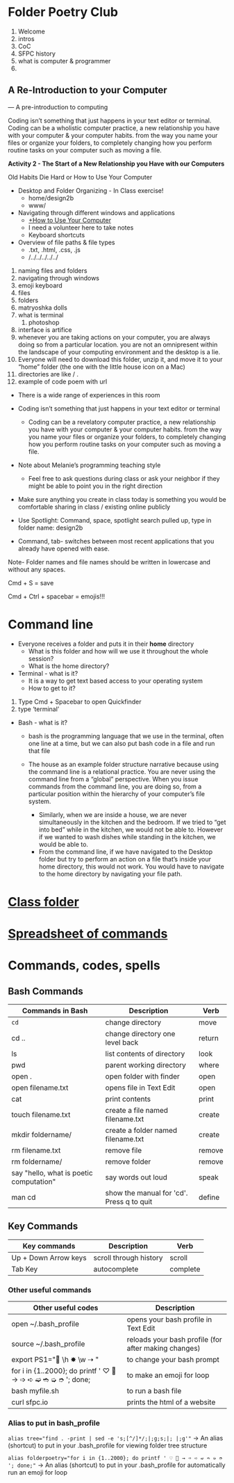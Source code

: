 # Folder Poetry Club

1. Welcome
2. intros
3. CoC
4. SFPC history
5. what is computer & programmer
6. 

## A Re-Introduction to your Computer

— A pre-introduction to computing

Coding isn’t something that just happens in your text editor or terminal. Coding can be a wholistic computer practice, a new relationship you have with your computer & your computer habits. from the way you name your files or organize your folders, to completely changing how you perform routine tasks on your computer such as moving a file.

**Activity 2 - The Start of a New Relationship you Have with our Computers**

Old Habits Die Hard or How to Use Your Computer

- Desktop and Folder Organizing - In Class exercise!
    - home/design2b
    - www/
- Navigating through different windows and applications
    - [+How to Use Your Computer](https://paper.dropbox.com/doc/kqWk6aC6zgmpVkIowBrg3)
    - I need a volunteer here to take notes
    - Keyboard shortcuts
- Overview of file paths & file types
    - .txt, .html, .css, .js
    - /../../../../../
1. naming files and folders
2. navigating through windows
3. emoji keyboard
4. files
5. folders
6. matryoshka dolls
7. what is terminal
    1. photoshop
8. interface is artifice
9. whenever you are taking actions on your computer, you are always doing so from a particular location. you are not an omnipresent within the landscape of your computing environment and the desktop is a lie.
10. Everyone will need to download this folder, unzip it, and move it to your “home” folder (the one with the little house icon on a Mac)
11. directories are like / .   
12. example of code poem with url
- There is a wide range of experiences in this room
- Coding isn’t something that just happens in your text editor or terminal
    - Coding can be a revelatory computer practice, a new relationship you have with your computer & your computer habits. from the way you name your files or organize your folders, to completely changing how you perform routine tasks on your computer such as moving a file.
- Note about Melanie’s programming teaching style
    - Feel free to ask questions during class or ask your neighbor if they might be able to point you in the right direction
- Make sure anything you create in class today is something you would be comfortable sharing in class / existing online publicly

- Use Spotlight: Command, space, spotlight search pulled up, type in folder name: design2b
- Command, tab- switches between most recent applications that you already have opened with ease.

Note- Folder names and file names should be written in lowercase and without any spaces.

Cmd + S = save

Cmd + Ctrl + spacebar = emojis!!!

# Command line

- Everyone receives a folder and puts it in their **home** directory
    - What is this folder and how will we use it throughout the whole session?
    - What is the home directory?
- Terminal - what is it?
    - It is a way to get text based access to your operating system
    - How to get to it?
1. Type Cmd + Spacebar to open Quickfinder
2. type ‘terminal’
- Bash - what is it?
    - bash is the programming language that we use in the terminal, often one line at a time, but we can also put bash code in a file and run that file

    - The house as an example folder structure narrative because using the command line is a relational practice. You are never using the command line from a “global” perspective. When you issue commands from the command line, you are doing so, from a particular position within the hierarchy of your computer’s file system.
        - Similarly, when we are inside a house, we are never simultaneously in the kitchen and the bedroom. If we tried to “get into bed” while in the kitchen, we would not be able to. However if we wanted to wash dishes while standing in the kitchen, we would be able to.
        - From the command line, if we have navigated to the Desktop folder but try to perform an action on a file that’s inside your home directory, this would not work. You would have to navigate to the home directory by navigating your file path.

# [Class folder](https://www.notion.so/melaniehoff/Folder-Structure-Narratives-b138497cf2a44e6f9f90c3a78b2bcc01#8a54cef58fe04a2d9d960e5ca6c79b69)

# [Spreadsheet of commands](https://docs.google.com/spreadsheets/d/1vooOk6UczgGD8eLHbizH6kIYJl0DVEpxyo7GEr266KY/edit#gid=0)

# Commands, codes, spells

## Bash Commands

| Commands in Bash                        | Description                               | Verb   |
|-----------------------------------------|-------------------------------------------|--------|
| `cd`                                      | change directory                          | move   |
| cd ..                                   | change directory one level back           | return |
| ls                                      | list contents of directory                | look   |
| pwd                                     | parent working directory                  | where  |
| open .                                  | open folder with finder                   | open   |
| open filename.txt                       | opens file in Text Edit                   | open   |
| cat                                     | print contents                            | print  |
| touch filename.txt                      | create a file named filename.txt          | create |
| mkdir foldername/                       | create a folder named filename.txt        | create |
| rm filename.txt                         | remove file                               | remove |
| rm foldername/                          | remove folder                             | remove |
| say "hello, what is poetic computation" | say words out loud                        | speak  |
| man cd                                  | show the manual for 'cd'. Press q to quit | define |

## Key Commands
| Key commands         | Description            | Verb     |
|----------------------|------------------------|----------|
| Up + Down Arrow keys | scroll through history | scroll   |
| Tab Key              | autocomplete           | complete |

### Other useful commands
| Other useful codes                                                                | Description                                          |
|-----------------------------------------------------------------------------------|------------------------------------------------------|
| open ~/.bash_profile                                                              | opens your bash profile in Text Edit                 |
| source ~/.bash_profile                                                            | reloads your bash profile (for after making changes) |
| export PS1="🌸 \h ✸ \w ⇢ "                                                        | to change your bash prompt                           |
| for i in {1..2000}; do printf ' ♡ 📂 → ➩ ➪ ➫ ➬ ➭ ➮  '; done;                      | to make an emoji for loop                            |                   |
| bash myfile.sh                                                                    | to run a bash file                                   |
| curl sfpc.io                                                                      | prints the html of a website                         |



### Alias to put in bash_profile

`alias tree="find . -print | sed -e 's;[^/]*/;|;g;s;|; |;g'"` → An alias (shortcut) to put in your .bash_profile for viewing folder tree structure

`alias folderpoetry="for i in {1..2000}; do printf ' ♡ 📂 → ➩ ➪ ➫ ➬ ➭ ➮ '; done;"` → An alias (shortcut) to put in your .bash_profile for automatically run an emoji for loop
